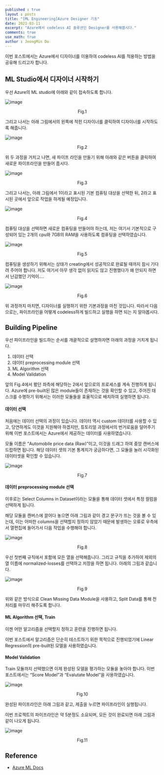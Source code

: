 ```yaml
---
published : true
layout : posts
title: "[ML Engineering]Azure Designer 기초"
date: 2021-03-11
excerpt: "Azure에서 codeless AI 솔루션인 Designer를 사용해봅시다."
comments: true
use_math: true
author : JeongMin Do
---
```


이번 포스트에서는 Azure에서 디자이너를 이용하여 codeless AI를 적용하는 방법을 공유해 드리고자 합니다.

## ML Studio에서 디자이너 시작하기
우선 Azure의 ML studio에 아래와 같이 접속하도록 합니다.

![image](/assets/post/AzureDesigner-jeongmin/fig1.png)
<center>Fig.1</center>

그리고 나서는 아래 그림에서의 왼쪽에 적힌 디자이너를 클릭하여 디자이너를 시작하도록 해줍니다.

![image](/assets/post/AzureDesigner-jeongmin/fig2.png)
<center>Fig.2</center>

위 두 과정을 거치고 나면, 새 파이프 라인을 만들기 위해 아래와 같은 버튼을 클릭하여 새로운 파이프라인을 만들어 줍시다.

![image](/assets/post/AzureDesigner-jeongmin/fig3.png)
<center>Fig.3</center>

그리고 나서는, 아래 그림에서 1이라고 표시된 기본 컴퓨팅 대상을 선택한 뒤, 2라고 표시된 곳에서 앞으로 작업을 하게될 예정입니다.

![image](/assets/post/AzureDesigner-jeongmin/fig4.png)
<center>Fig.4</center>

컴퓨팅 대상을 선택하면 새로운 컴퓨팅을 만들어야 하는데, 저는 여기서 기본적으로 구성되어 있는 2개의 cpu와 7GB의 RAM을 사용하도록 컴퓨팅을 선택하였습니다.

![image](/assets/post/AzureDesigner-jeongmin/fig5.png)
<center>Fig.5</center>

컴퓨팅을 생성하기 위해서는 상태가 creating에서 성공적으로 완료될 때까지 잠시 기다려 주어야 합니다. 저도 여기서 아무 생각 없이 읽지도 않고 진행했다가 왜 안되지 하면서 난감했던 기억이….

![image](/assets/post/AzureDesigner-jeongmin/fig6.png)
<center>Fig.6</center>

위 과정까지 마치면, 디자이너를 실행하기 위한 기본과정을 마친 것입니다. 따라서 다음으로는, 파이프라인을 어떻게 codeless하게 빌드하고 실행을 하면 되는 지 알아봅시다.

## Building Pipeline
우선  파이프라인을 빌드하는 순서를 개괄적으로 설명하자면 아래의 과정을 거치게 됩니다.
1. 데이터 선택
2. 데이터 preprocessing module 선택
3. ML Algorithm 선택
4. Model Validation

앞의 Fig.4에서 봤던 좌측에 해당하는 2에서 앞으로의 프로세스를 계속 진행하게 됩니다. Azure에 pre-built된 많은 module들이 존재하는 것을 확인할 수 있고, 주어진 태스크를 수행하기 위해서는 이러한 모듈들을 효율적으로 배치하여 실행하면 됩니다.

#### 데이터 선택
처음에는 데이터 선택의 과정이 있습니다. 데이터 역시 custom 데이터를 사용할 수 있고, 당연하게도 이것을 지원해야 하겠지만, 튜토리얼 과정에서의 번거로움을 덜어주기 위해 이번 포스트에서는 Azure에서 제공하는 데이터를 사용하였습니다. 

모듈 이름은 “Automobile price data (Raw)”이고, 이것을 드래그 하여 중앙 캔버스에 드랍하면 됩니다. 해당 데이터 셋의 기본 통계치가 궁금하다면, 그 모듈을 눌러 시각화된 데이터셋을 확인할 수 있습니다.

![image](/assets/post/AzureDesigner-jeongmin/fig7.png)
<center>Fig.7</center>

#### 데이터 preprocessing module 선택
이후로는 Select Columns in Dataset이라는 모듈을 통해 데이터 셋에서 특정 컬럼을 선택하게 됩니다.

해당 모듈을 캔버스에 끌어다 놓으면 아래 그림과 같이 경고 문구가 뜨는 것을 볼 수 있는데, 이는 어떠한 columns을 선택할지 정하지 않았기 때문에 발생하는 오류로 우측에서 열편집에 들어가서 다음 작업을 수행해야 합니다.

![image](/assets/post/AzureDesigner-jeongmin/fig8.png)
<center>Fig.8</center>

우선 첫번째 규칙에서  포함에 모든 열을 선택해줍니다. 그리고 규칙을 추가하여 제외의 열 이름에 normalized-losses를 선택하고 저장을 하면 됩니다. 아래의 그림과 같습니다.

![image](/assets/post/AzureDesigner-jeongmin/fig9.png)
<center>Fig.9</center>

위와 같은 방식으로 Clean Missing Data Module을 사용하고, Split Data를 통해 전처리를 마무리 해주도록 합니다.

#### ML Algorithm 선택, Train
이젠 어떤 알고리즘을 선택할지 정하고 훈련을 진행하면 됩니다. 

이번 포스트에서 알고리즘은 단순히 테스트하기 위한 목적으로 진행되었기에 Linear Regression의 pre-built된 모델을 사용하였습니다.

#### Model Validation
Train 모듈까지 선택했으면 이제 완성된 모델을 평가하는 모듈을 놓아야 합니다. 이번 포스트에서는  “Score Model”과 “Evalutate Model”을 사용하였습니다. 

![image](/assets/post/AzureDesigner-jeongmin/fig10.png)
<center>Fig.10</center>

완성된 파이프라인은 아래 그림과 같고, 제출을 누르면 파이프라인이 실행됩니다.

이번 프로젝트의 파이프라인은 약 5분정도 소요되며, 모든 것이 완료되면 아래 그림과 같이 나오게 됩니다.

![image](/assets/post/AzureDesigner-jeongmin/fig11.png)
<center>Fig.11</center>


## Reference
* [Azure ML Docs](https://docs.microsoft.com/ko-kr/azure/machine-learning/tutorial-designer-automobile-price-train-score?view=azure-devops)
